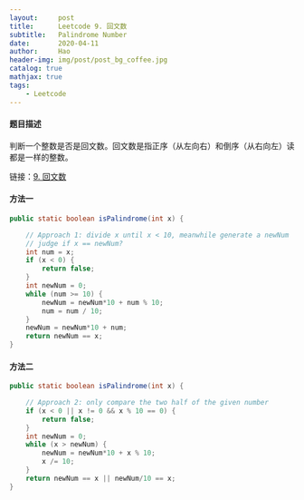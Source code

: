 ```yaml
---
layout:     post
title:      Leetcode 9. 回文数
subtitle:   Palindrome Number
date:       2020-04-11
author:     Hao
header-img: img/post/post_bg_coffee.jpg
catalog: true
mathjax: true
tags:
    - Leetcode
---
```


#### 题目描述

判断一个整数是否是回文数。回文数是指正序（从左向右）和倒序（从右向左）读都是一样的整数。

链接：[9. 回文数](https://leetcode-cn.com/problems/palindrome-number/)

#### 方法一



```java
public static boolean isPalindrome(int x) {

    // Approach 1: divide x until x < 10, meanwhile generate a newNum
    // judge if x == newNum?
    int num = x;
    if (x < 0) {
        return false;
    }
    int newNum = 0;
    while (num >= 10) {
        newNum = newNum*10 + num % 10;
        num = num / 10;
    }
    newNum = newNum*10 + num;
    return newNum == x;
}
```

#### 方法二



```java
public static boolean isPalindrome(int x) {

    // Approach 2: only compare the two half of the given number
    if (x < 0 || x != 0 && x % 10 == 0) {
        return false;
    }
    int newNum = 0;
    while (x > newNum) {
        newNum = newNum*10 + x % 10;
        x /= 10;
    }
    return newNum == x || newNum/10 == x;
}
```